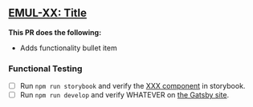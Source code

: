 ## [EMUL-XX: Title](https://fourkitchens.atlassian.net/browse/EMUL-XX)

**This PR does the following:**

- Adds functionality bullet item

<!--
### Local Testing setup (if you haven't done it yet):
- [ ] Clone this repo and/or checkout this branch
- [ ] run `npm i` to install dependencies
- [ ] Copy `.env.example` to `.env.development`, and fill in the required credentials.
-->

### Functional Testing

- [ ] Run `npm run storybook` and verify the [XXX component](http://localhost:6006/?path=/story/organization-navigation--primary) in storybook.
- [ ] Run `npm run develop` and verify WHATEVER on [the Gatsby site](http://localhost:8000/).

<!--
**Notes:**
- Verify the functionality is working with translations.
- Verify other pages are not affected by the branch
-->
